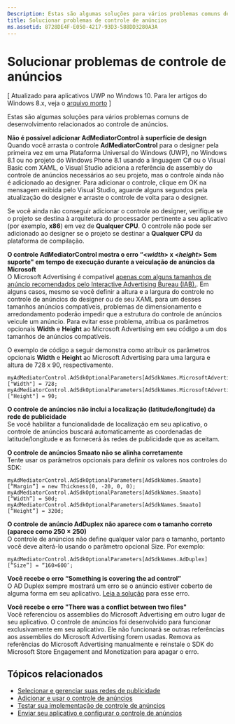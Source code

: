```yaml
---
Description: Estas são algumas soluções para vários problemas comuns de desenvolvimento relacionados ao controle de anúncios.
title: Solucionar problemas de controle de anúncios
ms.assetid: 8728DE4F-E050-4217-93D3-588DD3280A3A
---
```


# Solucionar problemas de controle de anúncios


\[ Atualizado para aplicativos UWP no Windows 10. Para ler artigos do Windows 8.x, veja o [arquivo morto](http://go.microsoft.com/fwlink/p/?linkid=619132) \]

Estas são algumas soluções para vários problemas comuns de desenvolvimento relacionados ao controle de anúncios.

**Não é possível adicionar AdMediatorControl à superfície de design**  
Quando você arrasta o controle **AdMediatorControl** para o designer pela primeira vez em uma Plataforma Universal do Windows (UWP), no Windows 8.1 ou no projeto do Windows Phone 8.1 usando a linguagem C# ou o Visual Basic com XAML, o Visual Studio adiciona a referência de assembly do controle de anúncios necessários ao seu projeto, mas o controle ainda não é adicionado ao designer. Para adicionar o controle, clique em OK na mensagem exibida pelo Visual Studio, aguarde alguns segundos pela atualização do designer e arraste o controle de volta para o designer.

Se você ainda não conseguir adicionar o controle ao designer, verifique se o projeto se destina à arquitetura do processador pertinente a seu aplicativo (por exemplo, **x86**) em vez de **Qualquer CPU**. O controle não pode ser adicionado ao designer se o projeto se destinar a **Qualquer CPU** da plataforma de compilação.

**O controle AdMediatorControl mostra o erro “&lt;*width*&gt; x &lt;*height*&gt; Sem suporte" em tempo de execução durante a veiculação de anúncios da Microsoft**  
O Microsoft Advertising é compatível [apenas com alguns tamanhos de anúncio recomendados pelo Interactive Advertising Bureau (IAB).](add-and-use-the-ad-mediator-control.md#supported-ad-sizes-for-microsoft-advertising). Em alguns casos, mesmo se você definir a altura e a largura do controle no controle de anúncios do designer ou de seu XAML para um desses tamanhos anúncios compatíveis, problemas de dimensionamento e arredondamento poderão impedir que a estrutura do controle de anúncios veicule um anúncio. Para evitar esse problema, atribua os parâmetros opcionais **Width** e **Height** ao Microsoft Advertising em seu código a um dos tamanhos de anúncios compatíveis.

O exemplo de código a seguir demonstra como atribuir os parâmetros opcionais **Width** e **Height** ao Microsoft Advertising para uma largura e altura de 728 x 90, respectivamente.

```CSharp
myAdMediatorControl.AdSdkOptionalParameters[AdSdkNames.MicrosoftAdvertising]["Width"] = 728;
myAdMediatorControl.AdSdkOptionalParameters[AdSdkNames.MicrosoftAdvertising]["Height"] = 90;
```

**O controle de anúncios não inclui a localização (latitude/longitude) da rede de publicidade**  
Se você habilitar a funcionalidade de localização em seu aplicativo, o controle de anúncios buscará automaticamente as coordenadas de latitude/longitude e as fornecerá às redes de publicidade que as aceitam.

**O controle de anúncios Smaato não se alinha corretamente**  
Tente usar os parâmetros opcionais para definir os valores nos controles do SDK:

```
myAdMediatorControl.AdSdkOptionalParameters[AdSdkNames.Smaato][“Margin”] = new Thickness(0, -20, 0, 0);
myAdMediatorControl.AdSdkOptionalParameters[AdSdkNames.Smaato][“Width”] = 50d;
myAdMediatorControl.AdSdkOptionalParameters[AdSdkNames.Smaato][“Height”] = 320d;
```

**O controle de anúncio AdDuplex não aparece com o tamanho correto (aparece como 250 × 250)**  
O controle de anúncios não define qualquer valor para o tamanho, portanto você deve alterá-lo usando o parâmetro opcional Size. Por exemplo:

```
myAdMediatorControl.AdSdkOptionalParameters[AdSdkNames.AdDuplex][“Size”] = “160×600″;
```

**Você recebe o erro “Something is covering the ad control”**  
O AD Duplex sempre mostrará um erro se o anúncio estiver coberto de alguma forma em seu aplicativo. [Leia a solução](http://blog.adduplex.com/2014/01/solving-something-is-covering-ad.mdl) para esse erro.

**Você recebe o erro "There was a conflict between two files"**  
Você referenciou os assemblies do Microsoft Advertising em outro lugar de seu aplicativo. O controle de anúncios foi desenvolvido para funcionar exclusivamente em seu aplicativo. Ele não funcionará se outras referências aos assemblies do Microsoft Advertising forem usadas. Remova as referências do Microsoft Advertising manualmente e reinstale o SDK do Microsoft Store Engagement and Monetization para apagar o erro.

## Tópicos relacionados

* [Selecionar e gerenciar suas redes de publicidade](select-and-manage-your-ad-networks.md)
* [Adicionar e usar o controle de anúncios](add-and-use-the-ad-mediator-control.md)
* [Testar sua implementação de controle de anúncios](test-your-ad-mediation-implementation.md)
* [Enviar seu aplicativo e configurar o controle de anúncios](submit-your-app-and-configure-ad-mediation.md)
 

 


<!--HONumber=Mar16_HO5-->



